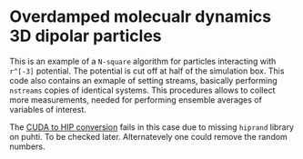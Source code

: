 # Overdamped molecualr dynamics 3D dipolar particles

This is an example of a `N-square` algorithm for particles interacting with `r^[-3]` potential. The potential is cut off at half of the simulation box. This code also contains an exmaple of setting streams, basically performing `nstreams` copies of identical systems. This procedures allows to collect more measurements, needed for performing ensemble averages of variables of interest.  

The [CUDA to HIP conversion](../../README.md) fails in this case due to missing `hiprand` library on puhti. To be checked later. 
Alternatevely one could remove the random numbers.

